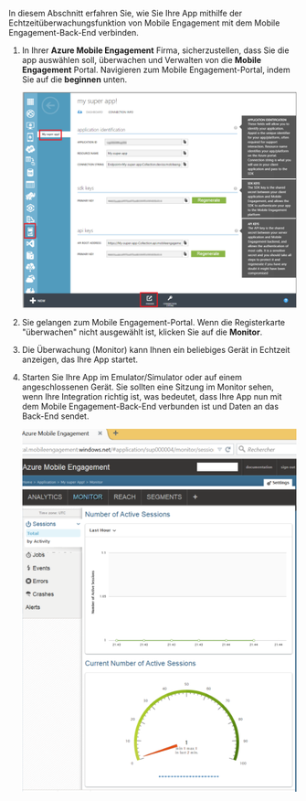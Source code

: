 In diesem Abschnitt erfahren Sie, wie Sie Ihre App mithilfe der Echtzeitüberwachungsfunktion von Mobile Engagement mit dem Mobile Engagement-Back-End verbinden. 

1. In Ihrer **Azure Mobile Engagement** Firma, sicherzustellen, dass Sie die app auswählen soll, überwachen und Verwalten von die **Mobile Engagement** Portal. Navigieren zum Mobile Engagement-Portal, indem Sie auf die **beginnen** unten. 

     ![](./media/mobile-engagement-connect-app-with-monitor/engage-button.png)

2. Sie gelangen zum Mobile Engagement-Portal. Wenn die Registerkarte "überwachen" nicht ausgewählt ist, klicken Sie auf die **Monitor**.

3. Die Überwachung (Monitor) kann Ihnen ein beliebiges Gerät in Echtzeit anzeigen, das Ihre App startet.
     
4. Starten Sie Ihre App im Emulator/Simulator oder auf einem angeschlossenen Gerät. Sie sollten eine Sitzung im Monitor sehen, wenn Ihre Integration richtig ist, was bedeutet, dass Ihre App nun mit dem Mobile Engagement-Back-End verbunden ist und Daten an das Back-End sendet.  
    
     ![](./media/mobile-engagement-connect-app-with-monitor/monitor.png)



